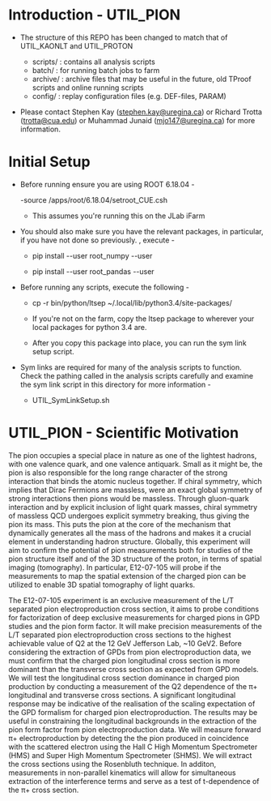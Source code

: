 # Introduction - UTIL_PION

- The structure of this REPO has been changed to match that of UTIL_KAONLT and UTIL_PROTON

  - scripts/        : contains all analysis scripts
  - batch/          : for running batch jobs to farm
  - archive/        : archive files that may be useful in the future, old TProof scripts and online running scripts
  - config/         : replay configuration files (e.g. DEF-files, PARAM)

- Please contact Stephen Kay (stephen.kay@uregina.ca) or Richard Trotta (trotta@cua.edu) or Muhammad Junaid (mjo147@uregina.ca) for more information.

# Initial Setup

- Before running ensure you are using ROOT 6.18.04 -

  -source /apps/root/6.18.04/setroot_CUE.csh 

  - This assumes you're running this on the JLab iFarm

- You should also make sure you have the relevant packages, in particular, if you have not done so previously.
, execute -

  - pip install --user root_numpy --user

  - pip install --user root_pandas --user

- Before running any scripts, execute the following -

  - cp -r bin/python/ltsep ~/.local/lib/python3.4/site-packages/

  - If you're not on the farm, copy the ltsep package to wherever your local packages for python 3.4 are.

  - After you copy this package into place, you can run the sym link setup script.

- Sym links are required for many of the analysis scripts to function. Check the pathing called in the analysis scripts carefully and examine the sym link script in this directory for more information -

  - UTIL_SymLinkSetup.sh

# UTIL_PION - Scientific Motivation

The pion occupies a special place in nature as one of the lightest hadrons, with one valence quark, and one valence antiquark. Small as it might be, the pion is also responsible for the long range character of the strong interaction that binds the atomic nucleus together. If chiral symmetry, which implies that Dirac Fermions are massless, were an exact global symmetry of strong interactions then pions would be massless. Through gluon-quark interaction and by explicit inclusion of light quark masses, chiral symmetry of massless QCD undergoes explicit symmetry breaking, thus giving the pion its mass. This puts the pion at the core of the mechanism that dynamically generates all the mass of the hadrons and makes it a crucial element in understanding hadron structure. Globally, this experiment will aim to confirm the potential of pion measurements both for studies of the pion structure itself and of the 3D structure of the proton, in terms of spatial imaging (tomography). In particular, E12-07-105 will probe if the measurements to map the spatial extension of the charged pion can be utilized to enable 3D spatial tomography of light quarks.

The E12-07-105 experiment is an exclusive measurement of the L/T separated pion electroproduction cross section, it aims to probe conditions for factorization of deep exclusive measurements for charged pions in GPD studies and the pion form factor. It will make precision measurements of the L/T separated pion electroproduction cross sections to the highest achievable value of Q2 at the 12 GeV Jefferson Lab, ~10 GeV2. Before considering the extraction of GPDs from pion electroproduction data, we must confirm that the charged pion longitudinal cross section is more dominant than the transverse cross section as expected from GPD models. We will test the longitudinal cross section dominance in charged pion production by conducting a measurement of the Q2 dependence of the
π+ longitudinal and transverse cross sections. A significant longitudinal response may be indicative of the realisation of the scaling expectation of the GPD formalism for charged pion electroproduction. The results may be useful in constraining the longitudinal backgrounds in the extraction of the pion form factor from pion electroproduction data. We will measure forward π+ electroproduction by detecting the the pion produced in coincidence with the scattered electron using the Hall C High Momentum Spectrometer (HMS) and Super High Momentum Spectrometer (SHMS). We will extract the cross sections using the Rosenbluth technique. In additon, measurements in non-parallel kinematics will allow for simultaneous extraction of the interference terms and serve as a test of t-dependence of the π+ cross section.
